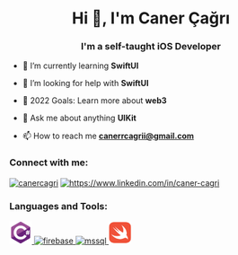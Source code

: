 <h1 align="center">Hi 👋, I'm Caner Çağrı</h1>
<h3 align="center">I'm a self-taught iOS Developer</h3>

- 🌱 I’m currently learning **SwiftUI**

- 🤝 I’m looking for help with **SwiftUI**

- 🥅 2022 Goals: Learn more about **web3**

- 💬 Ask me about anything **UIKit**

- 📫 How to reach me **canerrcagrii@gmail.com**

<h3 align="left">Connect with me:</h3>
<p align="left">
<a href="https://twitter.com/canercagri" target="blank"><img align="center" src="https://raw.githubusercontent.com/rahuldkjain/github-profile-readme-generator/master/src/images/icons/Social/twitter.svg" alt="canercagri" height="30" width="40" /></a>
<a href="https://www.linkedin.com/in/caner-cagri" target="blank"><img align="center" src="https://raw.githubusercontent.com/rahuldkjain/github-profile-readme-generator/master/src/images/icons/Social/linked-in-alt.svg" alt="https://www.linkedin.com/in/caner-cagri" height="30" width="40" /></a>
</p>

<h3 align="left">Languages and Tools:</h3>
<p align="left"> <a href="https://www.w3schools.com/cs/" target="_blank" rel="noreferrer"> <img src="https://raw.githubusercontent.com/devicons/devicon/master/icons/csharp/csharp-original.svg" alt="csharp" width="40" height="40"/> </a> <a href="https://firebase.google.com/" target="_blank" rel="noreferrer"> <img src="https://www.vectorlogo.zone/logos/firebase/firebase-icon.svg" alt="firebase" width="40" height="40"/> </a> <a href="https://www.microsoft.com/en-us/sql-server" target="_blank" rel="noreferrer"> <img src="https://www.svgrepo.com/show/303229/microsoft-sql-server-logo.svg" alt="mssql" width="40" height="40"/> </a> <a href="https://developer.apple.com/swift/" target="_blank" rel="noreferrer"> <img src="https://raw.githubusercontent.com/devicons/devicon/master/icons/swift/swift-original.svg" alt="swift" width="40" height="40"/> </a> </p>
